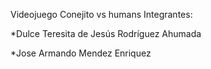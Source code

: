 Videojuego Conejito vs humans
Integrantes:

*Dulce Teresita de Jesús Rodríguez Ahumada

*Jose Armando Mendez Enriquez

